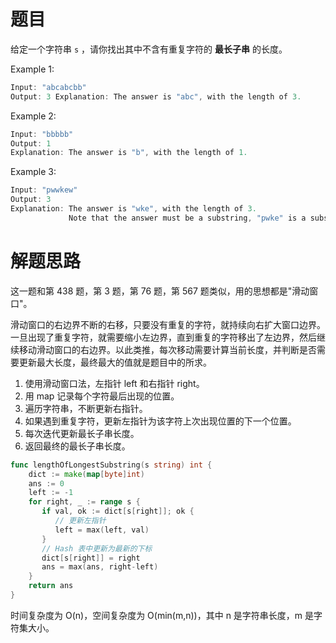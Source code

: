 # 题目  

给定一个字符串 `s` ，请你找出其中不含有重复字符的 **最长子串** 的长度。
  
Example 1:  
  
```c  
Input: "abcabcbb"  
Output: 3 Explanation: The answer is "abc", with the length of 3. 
```  
  
Example 2:  
  
```c
Input: "bbbbb"  
Output: 1  
Explanation: The answer is "b", with the length of 1.  
```  
  
Example 3:  
  
```c  
Input: "pwwkew"  
Output: 3  
Explanation: The answer is "wke", with the length of 3.   
             Note that the answer must be a substring, "pwke" is a subsequence and not a substring.  
```  
  
  
# 解题思路  
  
这一题和第 438 题，第 3 题，第 76 题，第 567 题类似，用的思想都是"滑动窗口"。  
  
滑动窗口的右边界不断的右移，只要没有重复的字符，就持续向右扩大窗口边界。一旦出现了重复字符，就需要缩小左边界，直到重复的字符移出了左边界，然后继续移动滑动窗口的右边界。以此类推，每次移动需要计算当前长度，并判断是否需要更新最大长度，最终最大的值就是题目中的所求。
1. 使用滑动窗口法，左指针 left 和右指针 right。
2. 用 map 记录每个字符最后出现的位置。
3. 遍历字符串，不断更新右指针。
4. 如果遇到重复字符，更新左指针为该字符上次出现位置的下一个位置。
5. 每次迭代更新最长子串长度。
6. 返回最终的最长子串长度。

```go
func lengthOfLongestSubstring(s string) int {  
    dict := make(map[byte]int)  
    ans := 0  
    left := -1  
    for right, _ := range s {  
       if val, ok := dict[s[right]]; ok {  
          // 更新左指针  
          left = max(left, val)  
       }  
       // Hash 表中更新为最新的下标  
       dict[s[right]] = right  
       ans = max(ans, right-left)  
    }  
    return ans  
}
```

时间复杂度为 O(n)，空间复杂度为 O(min(m,n))，其中 n 是字符串长度，m 是字符集大小。